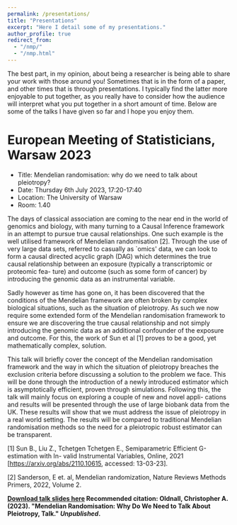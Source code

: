 ```yaml
---
permalink: /presentations/
title: "Presentations"
excerpt: "Here I detail some of my presentations."
author_profile: true
redirect_from: 
  - "/nmp/"
  - "/nmp.html"
---
```


The best part, in my opinion, about being a researcher is being able to share your work with those around you! Sometimes that is in the form of a paper, and other times that is through presentations. I typically find the latter more enjoyable to put together, as you really have to consider how the audience will interpret what you put together in a short amount of time. Below are some of the talks I have given so far and I hope you enjoy them.

European Meeting of Statisticians, Warsaw 2023
============
    
- Title: Mendelian randomisation: why do we need to talk about pleiotropy?
- Date: Thursday 6th July 2023, 17:20-17:40
- Location: The University of Warsaw
- Room: 1.40

The days of classical association are coming to the near end in the world of genomics and biology, with many turning to a Causal Inference framework in an attempt to pursue true causal relationships. One such example is the well utilised framework of Mendelian randomisation [2]. Through the use of very large data sets, referred to casually as `omics' data, we can look to form a causal directed acyclic graph (DAG) which determines the true causal relationship between an exposure (typically a transcriptomic or proteomic fea- ture) and outcome (such as some form of cancer) by introducing the genomic data as an instrumental variable.

Sadly however as time has gone on, it has been discovered that the conditions of the Mendelian framework are often broken by complex biological situations, such as the situation of pleiotropy. As such we now require some extended form of the Mendelian randomisation framework to ensure we are discovering the true causal relationship and not simply introducing the genomic data as an additional confounder of the exposure and outcome. For this, the work of Sun et al [1] proves to be a good, yet mathematically complex, solution.

This talk will briefly cover the concept of the Mendelian randomisation framework and the way in which the situation of pleiotropy breaches the exclusion criteria before discussing a solution to the problem we face. This will be done through the introduction of a newly introduced estimator which is asymptotically efficient, proven through simulations. Following this, the talk will mainly focus on exploring a couple of new and novel appli- cations and results will be presented through the use of large biobank data from the UK. These results will show that we must address the issue of pleiotropy in a real world setting. The results will be compared to traditional Mendelian randomisation methods so the need for a pleiotropic robust estimator can be transparent.


[1] Sun B., Liu Z., Tchetgen Tchetgen E., Semiparametric Efficient G-estimation with In- valid Instrumental Variables, Online, 2021 [https://arxiv.org/abs/2110.10615, accessed: 13-03-23].

[2] Sanderson, E et. al, Mendelian randomization, Nature Reviews Methods Primers, 2022, Volume 2.

**[Download talk slides here](http://chrisoldnall.github.io/files/EMS2023Slides.pdf)
Recommended citation: Oldnall, Christopher A. (2023). "Mendelian Randomisation: Why Do We Need to Talk About Pleiotropy, Talk." <i>Unpublished</i>.**